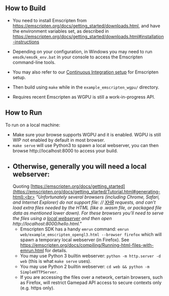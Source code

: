 ## How to Build

- You need to install Emscripten from https://emscripten.org/docs/getting_started/downloads.html, and have the
  environment variables set, as described
  in https://emscripten.org/docs/getting_started/downloads.html#installation-instructions

- Depending on your configuration, in Windows you may need to run `emsdk/emsdk_env.bat` in your console to access the
  Emscripten command-line tools.

- You may also refer to
  our [Continuous Integration setup](https://github.com/ocornut/imgui/tree/master/.github/workflows) for Emscripten
  setup.

- Then build using `make` while in the `example_emscripten_wgpu/` directory.

- Requires recent Emscripten as WGPU is still a work-in-progress API.

## How to Run

To run on a local machine:

- Make sure your browse supports WGPU and it is enabled. WGPU is still WIP not enabled by default in most browser.
- `make serve` will use Python3 to spawn a local webserver, you can then browse http://localhost:8000 to access your
  build.
- Otherwise, generally you will need a local webserver:
    -
    Quoting [https://emscripten.org/docs/getting_started](https://emscripten.org/docs/getting_started/Tutorial.html#generating-html):<br>
    _"Unfortunately several browsers (including Chrome, Safari, and Internet Explorer) do not support file:
    // [XHR](https://emscripten.org/docs/site/glossary.html#term-xhr) requests, and can’t load extra files needed by the
    HTML (like a .wasm file, or packaged file data as mentioned lower down). For these browsers you’ll need to serve the
    files using a [local webserver](https://emscripten.org/docs/getting_started/FAQ.html#faq-local-webserver) and then
    open http://localhost:8000/hello.html."_
    - Emscripten SDK has a handy `emrun` command: `emrun web/example_emscripten_opengl3.html --browser firefox` which
      will spawn a temporary local webserver (in Firefox).
      See https://emscripten.org/docs/compiling/Running-html-files-with-emrun.html for details.
    - You may use Python 3 builtin webserver: `python -m http.server -d web` (this is what `make serve` uses).
    - You may use Python 2 builtin webserver: `cd web && python -m SimpleHTTPServer`.
    - If you are accessing the files over a network, certain browsers, such as Firefox, will restrict Gamepad API access
      to secure contexts only (e.g. https only).
